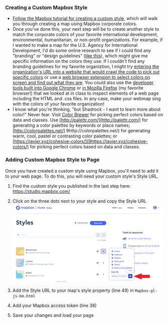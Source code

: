 ### Creating a Custom Mapbox Style
- [Follow the Mapbox tutorial for creating a custom style](https://docs.mapbox.com/help/tutorials/create-a-custom-style/?utm_medium=sem&utm_source=google&utm_campaign=sem%7Cgoogle%7Cbrand%7Cchko-googlesearch-pr01-dynamicsearchcampaign-nb.broad-all-landingpage-search&utm_term=brand&utm_content=chko-googlesearch-pr01-dynamicsearchcampaign-nb.broad-all-landingpage-search&gclid=Cj0KCQiA-bjyBRCcARIsAFboWg0c06wf34jAP1XV8i53wUBsfaO3P-sB5wC7sPMMxcgBtUjstEN5330aAuPhEALw_wcB), which will walk you through creating a map using Mapbox corporate colors. 
- Once you've done this, your next step will be to create another style to match the corporate colors of your favorite international development, environmental, humanitarian, or non-profit organizations. For example, if I wanted to make a map for the U.S. Agency for International Development, I'd do some online research to see if I could find any "branding" or "design guidelines" ([like this](https://www.usaid.gov/sites/default/files/documents/1869/USAID_GSM-02_04_2020.pdf)), which might give me specific information on the colors they use. If I *couldn't* find any branding guidelines for my favorite organiztion, I might try [entering the organization's URL into a website that would crawl the code to pick out specific colors](https://www.colorcombos.com/grabcolors.html) or use a [web browser extension to select colors on screen and find out what they are](https://chrome.google.com/webstore/detail/eye-dropper/hmdcmlfkchdmnmnmheododdhjedfccka?hl=en). You could also use the [developer tools built into Google Chrome](https://developers.google.com/web/tools/chrome-devtools/) or [in Mozilla Firefox](https://developer.mozilla.org/en-US/docs/Tools) (my favorite browser!) that we looked at in class to inspect elements of a web page including the HTML and .css files. In any case, make your webmap sing with the colors of your favorite organization!
- I know what you're thinking, "but Shadrock - I want to learn more about color!" Never fear. Visit [Color Brewer](https://colorbrewer2.org) for picking perfect colors based on data and classes. Use [http://palettr.com/](http://palettr.com/) for generating a color palettes by keywords or place names; [http://colorpalettes.net/]
9http://colorpalettes.net/) for generating warm, cool, pastel or contrasting color palettes; or [https://javier.xyz/cohesive-colors/](9https://javier.xyz/cohesive-colors/) for picking perfect colors based on data and classes.

### Adding Custom Mapbox Style to Page
Once you have created a custom style using Mapbox, you'll need to add it to your web page. To do this, you will need your custom style's Style URL. 

1. Find the custom style you published in the last step here: https://studio.mapbox.com/

2. Click on the three dots next to your style and copy the Style URL 
![image](images/style-url.png)

3. Add the Style URL to your map's style property (line 49) in `Mapbox-gl-js-bm.html`

4. Add your Mapbox access token (line 38)

5. Save your changes and load your page
